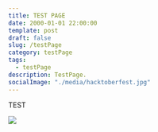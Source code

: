 ```yaml
---
title: TEST PAGE
date: 2000-01-01 22:00:00
template: post
draft: false
slug: /testPage
category: testPage
tags:
  - testPage
description: TestPage.
socialImage: "./media/hacktoberfest.jpg"
---
```


TEST

![](/media/hacktoberfest.jpg)
